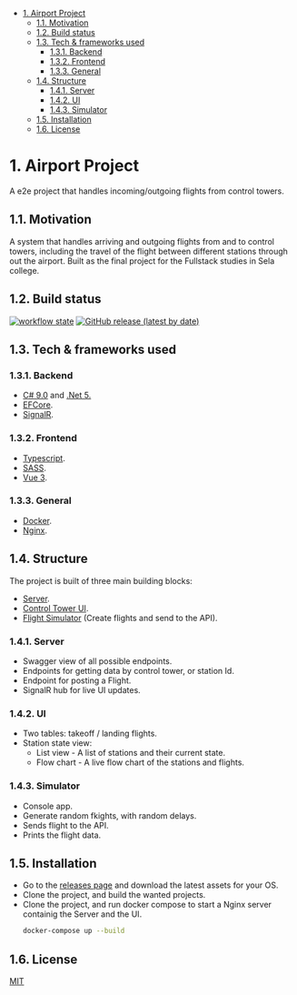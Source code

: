 - [1. Airport Project](#1-airport-project)
  - [1.1. Motivation](#11-motivation)
  - [1.2. Build status](#12-build-status)
  - [1.3. Tech & frameworks used](#13-tech--frameworks-used)
    - [1.3.1. Backend](#131-backend)
    - [1.3.2. Frontend](#132-frontend)
    - [1.3.3. General](#133-general)
  - [1.4. Structure](#14-structure)
    - [1.4.1. Server](#141-server)
    - [1.4.2. UI](#142-ui)
    - [1.4.3. Simulator](#143-simulator)
  - [1.5. Installation](#15-installation)
  - [1.6. License](#16-license)

# 1. Airport Project

A e2e project that handles incoming/outgoing flights from control towers.

## 1.1. Motivation

A system that handles arriving and outgoing flights from and to control towers, including the travel of the flight between different stations through out the airport.
Built as the final project for the Fullstack studies in Sela college.

## 1.2. Build status

[![workflow state](https://github.com/ChemiAtlow/AirportProject/workflows/Build%20and%20Run%20tests./badge.svg?event=push "Build status")](https://github.com/ChemiAtlow/AirportProject/actions?query=workflow%3A%22Build+and+Run+tests.%22)
[![GitHub release (latest by date)](https://img.shields.io/github/v/release/ChemiAtlow/AirportProject?label=latest%20version&style=flat-square "Latest version")](https://github.com/ChemiAtlow/AirportProject/releases/latest)

## 1.3. Tech & frameworks used

### 1.3.1. Backend

-   [C# 9.0](https://docs.microsoft.com/en-us/dotnet/csharp/whats-new/csharp-9) and [.Net 5.](https://github.com/dotnet/core/tree/master/release-notes/5.0)
-   [EFCore](https://github.com/dotnet/efcore).
-   [SignalR](https://github.com/dotnet/aspnetcore/tree/master/src/SignalR).

### 1.3.2. Frontend

-   [Typescript](https://github.com/microsoft/TypeScript).
-   [SASS](https://github.com/sass/sass).
-   [Vue 3](https://github.com/vuejs/vue-next).

### 1.3.3. General
- [Docker](https://github.com/docker).
- [Nginx](https://github.com/nginx/nginx).

## 1.4. Structure

The project is built of three main building blocks:

-   [Server](#141-server).
-   [Control Tower UI](#142-ui).
-   [Flight Simulator](#143-simulator) (Create flights and send to the API).

### 1.4.1. Server

-   Swagger view of all possible endpoints.
-   Endpoints for getting data by control tower, or station Id.
-   Endpoint for posting a Flight.
-   SignalR hub for live UI updates.

### 1.4.2. UI

-   Two tables: takeoff / landing flights.
-   Station state view:
    -   List view - A list of stations and their current state.
    -   Flow chart - A live flow chart of the stations and flights.

### 1.4.3. Simulator

-   Console app.
-   Generate random fkights, with random delays.
-   Sends flight to the API.
-   Prints the flight data.

## 1.5. Installation

-   Go to the [releases page](https://github.com/ChemiAtlow/AirportProject/releases/latest) and download the latest assets for your OS.
-   Clone the project, and build the wanted projects.
-   Clone the project, and run docker compose to start a Nginx server containig the Server and the UI.
    ```bash
    docker-compose up --build
    ```

## 1.6. License

[MIT](https://choosealicense.com/licenses/mit/)